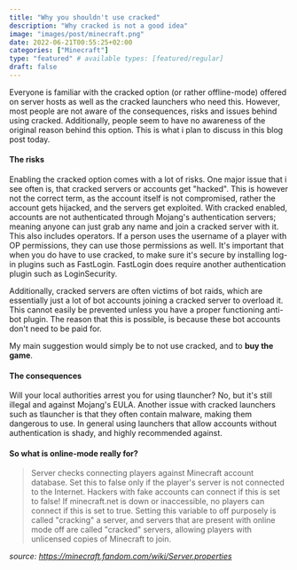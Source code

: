 ```yaml
---
title: "Why you shouldn't use cracked"
description: "Why cracked is not a good idea"
image: "images/post/minecraft.png"
date: 2022-06-21T00:55:25+02:00
categories: ["Minecraft"]
type: "featured" # available types: [featured/regular]
draft: false
---
```


Everyone is familiar with the cracked option (or rather offline-mode) offered on server hosts as well as the cracked launchers who need this. However, most people are not aware of the consequences, risks and issues behind using cracked. Additionally, people seem to have no awareness of the original reason behind this option. This is what i plan to discuss in this blog post today.

#### The risks
Enabling the cracked option comes with a lot of risks. One major issue that i see often is, that cracked servers or accounts get "hacked". This is however not the correct term, as the account itself is not compromised, rather the account gets hijacked, and the servers get exploited. With cracked enabled, accounts are not authenticated through Mojang's authentication servers; meaning anyone can just grab any name and join a cracked server with it. This also includes operators. If a person uses the username of a player with OP permissions, they can use those permissions as well. It's important that when you do have to use cracked, to make sure it's secure by installing log-in plugins such as FastLogin. FastLogin does require another authentication plugin such as LoginSecurity.

Additionally, cracked servers are often victims of bot raids, which are essentially just a lot of bot accounts joining a cracked server to overload it. This cannot easily be prevented unless you have a proper functioning anti-bot plugin. The reason that this is possible, is because these bot accounts don't need to be paid for.

My main suggestion would simply be to not use cracked, and to **buy the game**.

#### The consequences
Will your local authorities arrest you for using tlauncher? No, but it's still illegal and against Mojang's EULA. Another issue with cracked launchers such as tlauncher is that they often contain malware, making them dangerous to use. In general using launchers that allow accounts without authentication is shady, and highly recommended against.

#### So what is online-mode really for?
> Server checks connecting players against Minecraft account database. Set this to false only if the player's server is not connected to the Internet. Hackers with fake accounts can connect if this is set to false! If minecraft.net is down or inaccessible, no players can connect if this is set to true. Setting this variable to off purposely is called "cracking" a server, and servers that are present with online mode off are called "cracked" servers, allowing players with unlicensed copies of Minecraft to join.

*source: https://minecraft.fandom.com/wiki/Server.properties*
